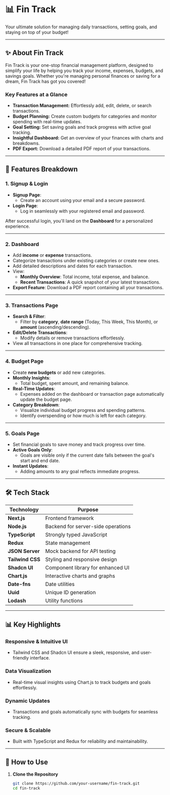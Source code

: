 # 📊 **Fin Track**  
Your ultimate solution for managing daily transactions, setting goals, and staying on top of your budget!

---

## **✨ About Fin Track**  
Fin Track is your one-stop financial management platform, designed to simplify your life by helping you track your income, expenses, budgets, and savings goals. Whether you're managing personal finances or saving for a dream, Fin Track has got you covered!  

### **Key Features at a Glance**  
- **Transaction Management:** Effortlessly add, edit, delete, or search transactions.  
- **Budget Planning:** Create custom budgets for categories and monitor spending with real-time updates.  
- **Goal Setting:** Set saving goals and track progress with active goal tracking.  
- **Insightful Dashboard:** Get an overview of your finances with charts and breakdowns.  
- **PDF Export:** Download a detailed PDF report of your transactions.  

---

## **📄 Features Breakdown**  

### **1. Signup & Login**  
- **Signup Page**:  
   - Create an account using your email and a secure password.  
- **Login Page**:  
   - Log in seamlessly with your registered email and password.  

After successful login, you'll land on the **Dashboard** for a personalized experience.  

---

### **2. Dashboard**  
- Add **income** or **expense** transactions.  
- Categorize transactions under existing categories or create new ones.  
- Add detailed descriptions and dates for each transaction.  
- View:  
  - **Monthly Overview**: Total income, total expense, and balance.  
  - **Recent Transactions**: A quick snapshot of your latest transactions.  
- **Export Feature**: Download a PDF report containing all your transactions.  

---

### **3. Transactions Page**  
- **Search & Filter**:  
  - Filter by **category**, **date range** (Today, This Week, This Month), or **amount** (ascending/descending).  
- **Edit/Delete Transactions**:  
  - Modify details or remove transactions effortlessly.  
- View all transactions in one place for comprehensive tracking.  

---

### **4. Budget Page**  
- Create **new budgets** or add new categories.  
- **Monthly Insights**:  
  - Total budget, spent amount, and remaining balance.  
- **Real-Time Updates**:  
  - Expenses added on the dashboard or transaction page automatically update the budget page.  
- **Category Breakdown**:  
  - Visualize individual budget progress and spending patterns.  
  - Identify overspending or how much is left for each category.  

---

### **5. Goals Page**  
- Set financial goals to save money and track progress over time.  
- **Active Goals Only**:  
  - Goals are visible only if the current date falls between the goal's start and end date.  
- **Instant Updates**:  
  - Adding amounts to any goal reflects immediate progress.  

---

## **🛠️ Tech Stack**  

| **Technology**     | **Purpose**                         |  
|---------------------|-------------------------------------|  
| **Next.js**         | Frontend framework                 |  
| **Node.js**         | Backend for server-side operations |  
| **TypeScript**      | Strongly typed JavaScript          |  
| **Redux**           | State management                   |  
| **JSON Server**     | Mock backend for API testing       |  
| **Tailwind CSS**    | Styling and responsive design      |  
| **Shadcn UI**       | Component library for enhanced UI  |  
| **Chart.js**        | Interactive charts and graphs      |  
| **Date-fns**        | Date utilities                     |  
| **Uuid**            | Unique ID generation               |  
| **Lodash**          | Utility functions                  |  

---

## **📊 Key Highlights**  

### **Responsive & Intuitive UI**  
- Tailwind CSS and Shadcn UI ensure a sleek, responsive, and user-friendly interface.  

### **Data Visualization**  
- Real-time visual insights using Chart.js to track budgets and goals effortlessly.  

### **Dynamic Updates**  
- Transactions and goals automatically sync with budgets for seamless tracking.  

### **Secure & Scalable**  
- Built with TypeScript and Redux for reliability and maintainability.  

---

## **📌 How to Use**  

1. **Clone the Repository**  
   ```bash
   git clone https://github.com/your-username/fin-track.git
   cd fin-track
